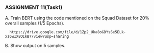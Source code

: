 
### ASSIGNMENT 11(Task1)

   A. Train BERT using the code mentioned on the Squad Dataset for 20% overall samples (1/5 Epochs).
   
      https://drive.google.com/file/d/1Zp2_Uka8oGDYsSe5ELk-xz6wIX8OIkB7/view?usp=sharing
      
   B. Show output on 5 samples.
